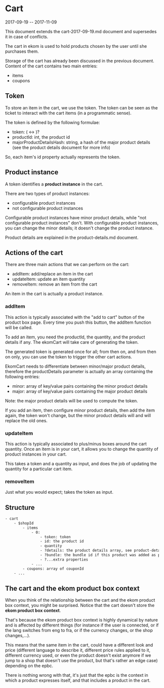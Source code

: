 Cart
===========
2017-09-19 -- 2017-11-09


This document extends the cart-2017-09-19.md document and supersedes it in case of conflicts.




The cart in ekom is used to hold products chosen by the user until she purchases them.


Storage of the cart has already been discussed in the previous document.
Content of the cart contains two main entries:

- items
- coupons



Token
---------
To store an item in the cart, we use the token.
The token can be seen as the ticket to interact with the cart items (in a programmatic sense).


The token is defined by the following formulae:

- token: <productId> ( <-> <majorProductDetailsHash> )?
- productId: int, the product id
- majorProductDetailsHash: string, a hash of the major product details (see the product details document for more info)


So, each item's id property actually represents the token.



Product instance
------------------
A token identifies a **product instance** in the cart.

There are two types of product instances:

- configurable product instances
- not configurable product instances


Configurable product instances have minor product details, while "not configurable product instances" don't.
With configurable product instances, you can change the minor details; it doesn't change the product instance. 

Product details are explained in the product-details.md document.



  



Actions of the cart
---------------------
There are three main actions that we can perform on the cart:

- addItem: add/replace an item in the cart
- updateItem: update an item quantity
- removeItem: remove an item from the cart


An item in the cart is actually a product instance.



### addItem

This action is typically associated with the "add to cart" button of the product box page.
Every time you push this button, the addItem function will be called.

To add an item, you need the productId, the quantity, and the product details if any.
The ekomCart will take care of generating the token.

The generated token is generated once for all; from then on, and from then on only,
you can use the token to trigger the other cart actions.

EkomCart needs to differentiate between minor/major product details, therefore the productDetails
parameter is actually an array containing the following entries:

- minor: array of key/value pairs containing the minor product details
- major: array of key/value pairs containing the major product details

Note: the major product details will be used to compute the token.

If you add an item, then configure minor product details, then add the item again, the token 
won't change, but the minor product details will and will replace the old ones.
        
       


### updateItem

This action is typically associated to plus/minus boxes around the cart quantity.
Once an item is in your cart, it allows you to change the quantity of product instances in your cart. 

This takes a token and a quantity as input, and does the job of updating the quantity for a particular cart item.


### removeItem

Just what you would expect; takes the token as input.






Structure
----------------
```txt
- cart
    - $shopId
        - items
            - 0: 
                - token: token
                - id: the product id
                - quantity
                - ?details: the product details array, see product-details.md for more info
                - ?bundle: the bundle id if this product was added as part of a bundle
                - ?...extra properties 
            - ... 
        - coupons: array of couponId
    - ...
```



The cart and the ekom product box context
-----------------------------------------

When you think of the relationship between the cart and the ekom product box context, you might be surprised.
Notice that the cart doesn't store the **ekom product box context**.

That's because the ekom product box context is highly dynamical by nature and is affected by different things (for 
instance if the user is connected, or if the lang switches from eng to fra, or if the currency changes, or the shop 
changes,...).

This means that the same item in the cart, could have a different look and price (different language to describe it,
different price rules applied to it, different currency used, or even the product doesn't exist anymore if we
jump to a shop that doesn't use the product, but that's rather an edge case) depending on the epbc.

There is nothing wrong with that, it's just that the epbc is the context in which a product expresses itself,
and that includes a product in the cart.










